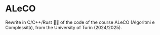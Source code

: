 # ALeCO
Rewrite in C/C++/Rust 🏳️‍⚧️ of the code of the course ALeCO (Algoritmi e Complessità), from the University of Turin (2024/2025).
